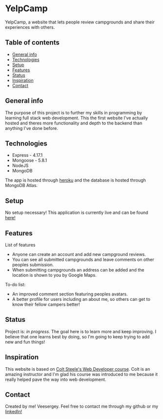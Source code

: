 # YelpCamp
YelpCamp, a website that lets people review campgrounds and share their experiences with others.

## Table of contents
* [General info](#general-info)
* [Technologies](#technologies)
* [Setup](#setup)
* [Features](#features)
* [Status](#status)
* [Inspiration](#inspiration)
* [Contact](#contact)

## General info
The purpose of this project is to further my skills in programming by learning full stack web development. This the first
website I've actually hosted and theres more functionality and depth to the backend than anything I've done before.

## Technologies
* Express - 4.17.1
* Mongoose - 5.8.1
* NodeJS
* MongoDB

The app is hosted through [heroku](https://www.heroku.com/) and the database is hosted through MongoDB Atlas.

## Setup
No setup necessary! This application is currently live and can be found [here!](http://veesergey.herokuapp.com/)

## Features
List of features
* Anyone can create an account and add new campground reviews. 
* You can see all submitted campgrounds and leave comments on other peoples submission.
* When submitting campgrounds an address can be added and the location is shown to you by Google Maps.

To-do list:
* An improved comment section featuring peoples avatars.
* A better profile for users including an about me, so others can get to know their fellow campers better!

## Status
Project is: _in progress_. The goal here is to learn more and keep improving. I believe that one learns best by doing, so I'm going
to keep trying to add new and fun things!

## Inspiration
This website is based on [Colt Steele's Web Developer course](https://www.udemy.com/course/the-web-developer-bootcamp/). 
Colt is an amazing instructor and I'm glad his course was introduced to me because it really helped pave the way into web development.

## Contact
Created by me! Veesergey. Feel free to contact me through my github or my [linkedIn!](www.linkedin.com/in/veesergey)
